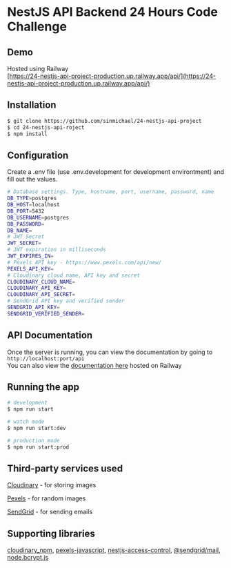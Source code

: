 # NestJS API Backend 24 Hours Code Challenge

## Demo

Hosted using Railway\
[https://24-nestjs-api-project-production.up.railway.app/api/](https://24-nestjs-api-project-production.up.railway.app/api/)

## Installation

```bash
$ git clone https://github.com/sinmichael/24-nestjs-api-project
$ cd 24-nestjs-api-roject
$ npm install
```

## Configuration
Create a .env file (use .env.development for development environtment) and fill out the values.
```bash
# Database settings. Type, hostname, port, username, password, name
DB_TYPE=postgres
DB_HOST=localhost
DB_PORT=5432
DB_USERNAME=postgres
DB_PASSWORD=
DB_NAME=
# JWT Secret
JWT_SECRET=
# JWT expiration in milliseconds
JWT_EXPIRES_IN=
# Pexels API key - https://www.pexels.com/api/new/
PEXELS_API_KEY=
# Cloudinary cloud name, API key and secret
CLOUDINARY_CLOUD_NAME=
CLOUDINARY_API_KEY=
CLOUDINARY_API_SECRET=
# SendGrid API key and verified sender
SENDGRID_API_KEY=
SENDGRID_VERIFIED_SENDER=
```

## API Documentation
Once the server is running, you can view the documentation by going to `http://localhost:port/api`\
You can also view the [documentation here](https://24-nestjs-api-project-production.up.railway.app/api/) hosted on Railway

## Running the app

```bash
# development
$ npm run start

# watch mode
$ npm run start:dev

# production mode
$ npm run start:prod
```

## Third-party services used

[Cloudinary](https://cloudinary.com) - for storing images

[Pexels](https://pexels.com) - for random images

[SendGrid](https://sendgrid.com) - for sending emails

## Supporting libraries
[cloudinary_npm](https://github.com/cloudinary/cloudinary_npm), [pexels-javascript](https://github.com/pexels/pexels-javascript), [nestjs-access-control](https://github.com/nestjsx/nest-access-control), [@sendgrid/mail](https://github.com/sendgrid/sendgrid-nodejs), [node.bcrypt.js](https://github.com/kelektiv/node.bcrypt.js)

